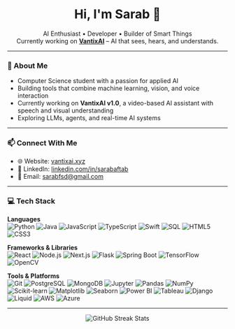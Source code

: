 <h1 align="center">Hi, I'm Sarab 👋</h1>

<p align="center">
  AI Enthusiast • Developer • Builder of Smart Things <br/>
  Currently working on <a href="https://vantixai.xyz"><b>VantixAI</b></a> – AI that sees, hears, and understands.
</p>

---

### 🧠 About Me

- Computer Science student with a passion for applied AI  
- Building tools that combine machine learning, vision, and voice interaction  
- Currently working on **VantixAI v1.0**, a video-based AI assistant with speech and visual understanding  
- Exploring LLMs, agents, and real-time AI systems

---

### 📫 Connect With Me

- 🌐 Website: [vantixai.xyz](https://vantixai.xyz)  
- 💼 LinkedIn: [linkedin.com/in/sarabaftab](https://linkedin.com/in/sarabaftab)  
- 📧 Email: [sarabfsd@gmail.com](mailto:sarabfsd@gmail.com)

---

### 💻 Tech Stack

**Languages**  
![Python](https://img.shields.io/badge/-Python-333333?style=flat&logo=python)
![Java](https://img.shields.io/badge/-Java-333333?style=flat&logo=openjdk)
![JavaScript](https://img.shields.io/badge/-JavaScript-333333?style=flat&logo=javascript)
![TypeScript](https://img.shields.io/badge/-TypeScript-333333?style=flat&logo=typescript)
![Swift](https://img.shields.io/badge/-Swift-333333?style=flat&logo=swift)
![SQL](https://img.shields.io/badge/-SQL-333333?style=flat&logo=mysql)
![HTML5](https://img.shields.io/badge/-HTML5-333333?style=flat&logo=html5)
![CSS3](https://img.shields.io/badge/-CSS3-333333?style=flat&logo=css3)

**Frameworks & Libraries**  
![React](https://img.shields.io/badge/-React-333333?style=flat&logo=react)
![Node.js](https://img.shields.io/badge/-Node.js-333333?style=flat&logo=node.js)
![Next.js](https://img.shields.io/badge/-Next.js-333333?style=flat&logo=next.js)
![Flask](https://img.shields.io/badge/-Flask-333333?style=flat&logo=flask)
![Spring Boot](https://img.shields.io/badge/-Spring%20Boot-333333?style=flat&logo=springboot)
![TensorFlow](https://img.shields.io/badge/-TensorFlow-333333?style=flat&logo=tensorflow)
![OpenCV](https://img.shields.io/badge/-OpenCV-333333?style=flat&logo=opencv)

**Tools & Platforms**  
![Git](https://img.shields.io/badge/-Git-333333?style=flat&logo=git)
![PostgreSQL](https://img.shields.io/badge/-PostgreSQL-333333?style=flat&logo=postgresql)
![MongoDB](https://img.shields.io/badge/-MongoDB-333333?style=flat&logo=mongodb)
![Jupyter](https://img.shields.io/badge/-Jupyter-333333?style=flat&logo=jupyter)
![Pandas](https://img.shields.io/badge/-Pandas-333333?style=flat&logo=pandas)
![NumPy](https://img.shields.io/badge/-NumPy-333333?style=flat&logo=numpy)
![Scikit-learn](https://img.shields.io/badge/-Scikit--learn-333333?style=flat&logo=scikitlearn)
![Matplotlib](https://img.shields.io/badge/-Matplotlib-333333?style=flat)
![Seaborn](https://img.shields.io/badge/-Seaborn-333333?style=flat)
![Power BI](https://img.shields.io/badge/-Power%20BI-333333?style=flat&logo=powerbi)
![Tableau](https://img.shields.io/badge/-Tableau-333333?style=flat&logo=tableau)
![Django](https://img.shields.io/badge/-Django-333333?style=flat&logo=django)
![Liquid](https://img.shields.io/badge/-Liquid-333333?style=flat)
![AWS](https://img.shields.io/badge/-AWS-333333?style=flat&logo=amazonaws)
![Azure](https://img.shields.io/badge/-Azure-333333?style=flat&logo=microsoftazure)


---

<p align="center">
  <img src="https://nirzak-streak-stats.vercel.app/?user=sarabaftab&theme=dark&hide_border=false" alt="GitHub Streak Stats" />
</p>






